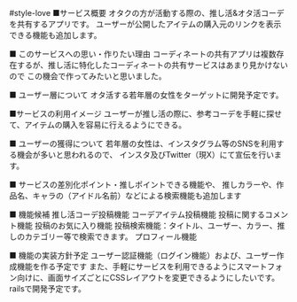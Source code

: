#style-love
■サービス概要
オタクの方が活動する際の、推し活&オタ活コーデを共有するアプリです。
ユーザーが公開したアイテムの購入元のリンクを表示できる機能も追加します。

■ このサービスへの思い・作りたい理由
コーディネートの共有アプリは複数存在するが、推し活に特化したコーディネートの共有サービスはあまり見かけないので
この機会で作ってみたいと思いました。

■ ユーザー層について
オタ活する若年層の女性をターゲットに開発予定です。 

■サービスの利用イメージ
ユーザーが推し活の際に、参考コーデを手軽に探せて、アイテムの購入を容易に行えるようにできる。

■ ユーザーの獲得について
若年層の女性は、インスタグラム等のSNSを利用する機会が多いと思われるので、
インスタ及びTwitter（現X）にて宣伝を行います。

■ サービスの差別化ポイント・推しポイントできる機能や、
推しカラーや、作品名、キャラの（アイドル名前）などによる検索機能も追加します

■ 機能候補
推し活コーデ投稿機能
コーデアイテム投稿機能
投稿に関するコメント機能
投稿のお気に入り機能
投稿検索機能：タイトル、ユーザー、カラー、推しのカテゴリー等で検索できます。
プロフィール機能

■ 機能の実装方針予定
ユーザー認証機能（ログイン機能）および、ユーザー作成機能を作る予定です
また、手軽にサービスを利用できるようにスマートフォン向けに、画面サイズごとにCSSレイアウトを変更できるようにしたいです。
railsで開発予定です。
